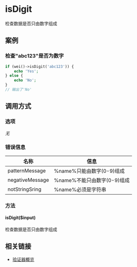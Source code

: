 isDigit
=======

检查数据是否只由数字组成

案例
----

### 检查"abc123"是否为数字

```php
if (wei()->isDigit('abc123')) {
    echo 'Yes';
} else {
    echo 'No';
}
// 输出了'No'
```

调用方式
--------

### 选项

*无*

### 错误信息

名称                    | 信息
------------------------|------
patternMessage          | %name%只能由数字(0-9)组成
negativeMessage         | %name%不能只由数字(0-9)组成
notStringSring          | %name%必须是字符串

### 方法

#### isDigit($input)
检查数据是否只由数字组成

相关链接
--------

* [验证器概览](../book/validators.md)

